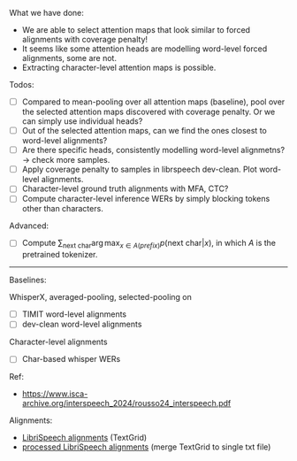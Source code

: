 What we have done:
- We are able to select attention maps that look similar to forced alignments with coverage penalty!
- It seems like some attention heads are modelling word-level forced alignments, some are not.
- Extracting character-level attention maps is possible.

Todos:
- [ ] Compared to mean-pooling over all attention maps (baseline), pool over the selected attention maps discovered with coverage penalty. Or we can simply use individual heads?
- [ ] Out of the selected attention maps, can we find the ones closest to word-level alignments?
- [ ] Are there specific heads, consistently modelling word-level alignmetns? -> check more samples.
- [ ] Apply coverage penalty to samples in librspeech dev-clean. Plot word-level alignments.
- [ ] Character-level ground truth alignments with MFA, CTC?
- [ ] Compute character-level inference WERs by simply blocking tokens other than characters.

Advanced:
- [ ] Compute $\sum_{\text{next char}} \arg \max_{x \in A(prefix)} p(\text{next char}| x)$, in which $A$ is the pretrained tokenizer. 


---
Baselines:

WhisperX, averaged-pooling, selected-pooling on
- [ ] TIMIT word-level alignments
- [ ] dev-clean word-level alignments

Character-level alignments
- [ ] Char-based whisper WERs


Ref: 
- https://www.isca-archive.org/interspeech_2024/rousso24_interspeech.pdf

Alignments:
- [LibriSpeech alignments](https://zenodo.org/records/2619474#.YnB_1fPMK3I) (TextGrid)
- [processed LibriSpeech alignments](https://drive.google.com/drive/folders/10Qa8dedfFhVl-3NuxMQMUUOwo9Rwn33o?usp=sharing) (merge TextGrid to single txt file)
